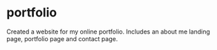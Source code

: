 # portfolio

Created a website for my online portfolio. Includes an about me landing page, portfolio page and contact page. 

